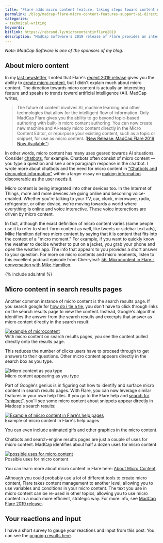 ```yaml
---
title: "Flare adds micro content feature, taking steps toward content management for AI scenarios"
permalink: /blog/madcap-flare-micro-content-features-support-ai-directions/
categories:
- technical-writing
keywords:
bitlink: https://rebrand.ly/microcontentinflare2019
description: "MadCap Software's 2019 release of Flare provides an interesting feature for creating and managing <i>micro content</i>. Support for micro content takes steps toward content management for AI scenarios, giving you better tools to build content for chatbots, search results pages, and more."
---
```


*Note: MadCap Software is one of the sponsors of my blog.*

## About micro content

In my [last newsletter](https://tinyletter.com/tomjoht/letters/new-posts-on-i-d-rather-be-writing-api-workshops-research-realities-career-growth-and-masters-in-tc-mercer-faq), I noted that Flare's <a href="http://bit.ly/2YGUWnQ" rel="nofollow">recent 2019 release</a> gives you the ability to <a href="https://help.madcapsoftware.com/flare2019/Content/Flare/Micro-Content/About-Micro-Content.htm" rel="nofollow">create micro content</a>, but I didn't explain much about micro content. The direction towards micro content is actually an interesting feature and speaks to trends toward artificial intelligence (AI). MadCap writes,

> The future of content involves AI, machine learning and other technologies that allow for the intelligent flow of information. Only MadCap Flare gives you the ability to go beyond topic-based authoring with built-in micro content authoring. You can now create new machine and AI-ready micro content directly in the Micro Content Editor, or repurpose your existing content, such as a topic or snippet, for use as micro content. (<a href="http://bit.ly/2YGUWnQ" rel="nofollow">New Release: MadCap Flare 2019 Now Available"</a>)

In other words, micro content has many uses geared towards AI situations. Consider [chatbots](https://idratherbewriting.com/2017/09/19/chatbots-in-documentation/), for example. Chatbots often consist of micro content &mdash; you type a question and see a one paragraph response in the chatbot. I wrote more about chatbots and the need for micro content in ["Chatbots and decoupled information"](https://idratherbewriting.com/simplifying-complexity/discoverability-through-metadata.html#chatbots-and-decoupled-information) within a larger essay on [making information discoverable as the user needs it](https://idratherbewriting.com/simplifying-complexity/discoverability-through-metadata.html).

Micro content is being integrated into other devices too. In the Internet of Things, more and more devices are going online and becoming voice-enabled. Whether you're talking to your TV, car, clock, microwave, radio, refrigerator, or other device, we're moving towards a world where everything is online and voice interactive. These voice interactions are driven by micro content.

In fact, although the exact definition of micro content varies (some people use it to refer to short-form content as well, like tweets or sidebar text ads), Mike Hamilton defines micro content by saying that it is content that fits into the context of a "micro moment." For example, if you want to quickly know the weather to decide whether to put on a jacket, you grab your phone and open the weather app. The info that appears to you provides a short answer to your question. For more on micro contents and micro moments, listen to this excellent podcast episode from Cherryleaf: [56. Microcontent in Flare - conversation with Mike Hamilton](https://cherryleaf.podbean.com/e/56-microcontent-in-flare-conversation-with-mike-hamilton/).

{% include ads.html %}

## Micro content in search results pages

Another common instance of micro content is the search results page. If you search google for [how do i tie a tie](https://www.google.com/search?q=how+do+i+tie+a+tie&oq=how+do+i+tie+a+tie&aqs=chrome..69i57j0l5.766j0j4&sourceid=chrome&ie=UTF-8), you don't have to click through links on the search results page to view the content. Instead, Google's algorithm identifies the answer from the search results and excerpts that answer as micro content directly in the search result:

<caption><a href="https://www.google.com/search?q=how+do+i+tie+a+tie&oq=how+do+i+tie+&aqs=chrome.0.0j69i57j0l4.6114j0j4&sourceid=chrome&ie=UTF-8"><img src="https://s3.us-west-1.wasabisys.com/idbwmedia.com/images/how-to-tie-a-tie.png" alt="example of microcontent" /></a><figcaption>With micro content on search results pages, you see the content pulled directly onto the results page.</figcaption></caption>

This reduces the number of clicks users have to proceed through to get answers to their questions. Other micro content appears directly in the search box as you type.

<caption><img src="https://s3.us-west-1.wasabisys.com/idbwmedia.com/images/micro-content-as-you-type.png" alt="Micro content as you type"/><figcaption>Micro content appearing as you type</figcaption></caption>

Part of Google's genius is in figuring out how to identify and surface micro content in search results pages. With Flare, you can now leverage similar features in your own help files. If you go to the Flare help and <a href="https://help.madcapsoftware.com/flare2019r2/Content/Search-Results.htm?q=snippets" rel="nofollow">search for "snippet"</a>, you'll see some micro content about snippets appear directly in Madcap's search results:

<caption><a rel="nofollow" href="https://help.madcapsoftware.com/flare2019r2/Content/Search-Results.htm?q=snippets"><img src="https://s3.us-west-1.wasabisys.com/idbwmedia.com/images/micro-content-in-action.png" alt="Example of micro content in Flare's help pages" /></a><figcaption>Example of micro content in Flare's help pages</figcaption></caption>

You can even include animated gifs and other graphics in the micro content.

Chatbots and search-engine results pages are just a couple of uses for micro content. MadCap identifies about half a dozen uses for micro content:

<caption><a href="https://help.madcapsoftware.com/flare2019/Content/Flare/Micro-Content/About-Micro-Content.htm" rel="nofollow"><img src="https://s3.us-west-1.wasabisys.com/idbwmedia.com/images/possible-uses-of-micro-content.png" alt="possible uses for micro content" /></a><figcaption>Possible uses for micro content</figcaption></caption>

You can learn more about micro content in Flare here: <a href="https://help.madcapsoftware.com/flare2019/Content/Flare/Micro-Content/About-Micro-Content.htm" rel="nofollow">About Micro Content</a>.

Although you could probably use a lot of different tools to create micro content, Flare takes content management to another level, allowing you to use variables and conditions in your micro content. The text you use in micro content can be re-used in other topics, allowing you to use micro content in a much more efficient, strategic way. For more info, see <a href="http://bit.ly/2YGUWnQ" rel="nofollow">MadCap Flare 2019 release</a>.

## Your reactions and input

I have a short survey to gauge your reactions and input from this post. You can see the [ongoing results here](https://www.questionpro.com/t/PGDIDZeI8s).

<script>
EMBED_PARAMS = {};
EMBED_PARAMS.surveyID =6615859;
EMBED_PARAMS.domain ="//www.questionpro.com";
EMBED_PARAMS.src ="//www.questionpro.com/a/TakeSurvey?tt=LZcRR9VCC/8%3D";
EMBED_PARAMS.width ="100%";
EMBED_PARAMS.height = "1000px";
EMBED_PARAMS.border = "hidden";
</script>
<div id="div_6615859"></div>
<script src="//www.questionpro.com/javascript/embedsurvey.js?version=1"></script>
